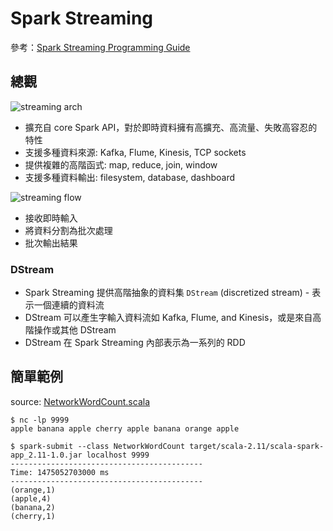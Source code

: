 # Spark Streaming

參考：[Spark Streaming Programming Guide](http://spark.apache.org/docs/latest/streaming-programming-guide.html)

## 總觀

![streaming arch](http://spark.apache.org/docs/latest/img/streaming-arch.png)
- 擴充自 core Spark API，對於即時資料擁有高擴充、高流量、失敗高容忍的特性
- 支援多種資料來源: Kafka, Flume, Kinesis, TCP sockets
- 提供複雜的高階函式: map, reduce, join, window
- 支援多種資料輸出: filesystem, database, dashboard

![streaming flow](http://spark.apache.org/docs/latest/img/streaming-flow.png)
- 接收即時輸入
- 將資料分割為批次處理
- 批次輸出結果

### DStream
- Spark Streaming 提供高階抽象的資料集 `DStream` (discretized stream) - 表示一個連續的資料流
- DStream 可以產生字輸入資料流如 Kafka, Flume, and Kinesis，或是來自高階操作或其他 DStream
- DStream 在 Spark Streaming 內部表示為一系列的 RDD

## 簡單範例
source: [NetworkWordCount.scala](quick-example/NetworkWordCount.scala)

```shell
$ nc -lp 9999
apple banana apple cherry apple banana orange apple
```

```shell
$ spark-submit --class NetworkWordCount target/scala-2.11/scala-spark-app_2.11-1.0.jar localhost 9999
-------------------------------------------
Time: 1475052703000 ms
-------------------------------------------
(orange,1)
(apple,4)
(banana,2)
(cherry,1)
```
